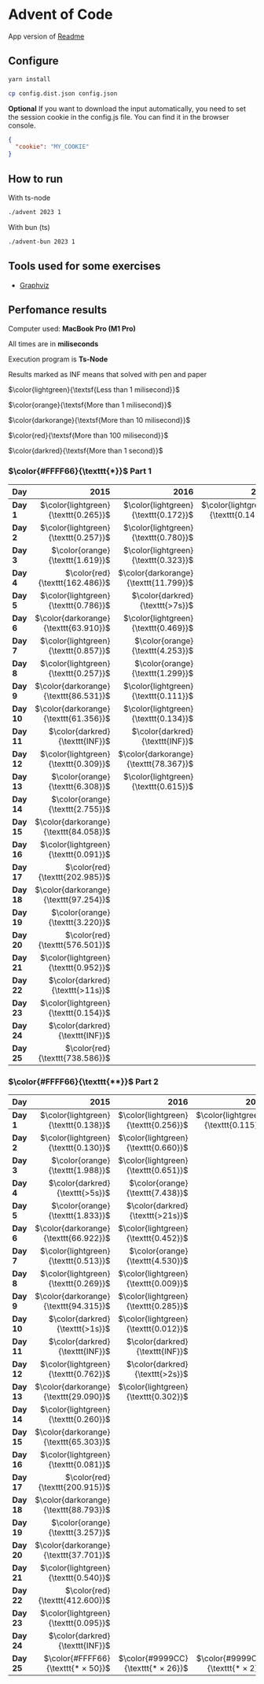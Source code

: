 # Advent of Code

App version of [Readme](./README.app.md)

## Configure

```sh
yarn install
```

```sh
cp config.dist.json config.json
```

**Optional** If you want to download the input automatically, you need to set the session cookie in the config.js file. You can find it in the browser console.

```json
{
  "cookie": "MY_COOKIE"
}
```

## How to run

With ts-node

```sh
./advent 2023 1
```

With bun (ts)

```sh
./advent-bun 2023 1
```

## Tools used for some exercises

* [Graphviz](https://graphviz.org)

## Perfomance results

Computer used: **MacBook Pro (M1 Pro)**

All times are in **miliseconds**

Execution program is **Ts-Node**

Results marked as INF means that solved with pen and paper

$\color{lightgreen}{\textsf{Less than 1 milisecond}}$

$\color{orange}{\textsf{More than 1 milisecond}}$

$\color{darkorange}{\textsf{More than 10 milisecond}}$

$\color{red}{\textsf{More than 100 milisecond}}$

$\color{darkred}{\textsf{More than 1 second}}$



### $\color{#FFFF66}{\texttt{*}}$ Part 1

| **Day**    |                              **2015** |                              **2016** |                              **2017** |                              **2018** |                              **2019** |                              **2020** |                              **2021** |                              **2022** |                              **2023** |                              **2024** |
|------------|--------------------------------------:|--------------------------------------:|--------------------------------------:|--------------------------------------:|--------------------------------------:|--------------------------------------:|--------------------------------------:|--------------------------------------:|--------------------------------------:|--------------------------------------:|
| **Day  1** |  $\color{lightgreen}{\texttt{0.265}}$ |  $\color{lightgreen}{\texttt{0.172}}$ |  $\color{lightgreen}{\texttt{0.145}}$ |                                       |                                       |                                       |                                       |  $\color{lightgreen}{\texttt{0.113}}$ |  $\color{lightgreen}{\texttt{0.668}}$ |  $\color{lightgreen}{\texttt{0.240}}$ |
| **Day  2** |  $\color{lightgreen}{\texttt{0.257}}$ |  $\color{lightgreen}{\texttt{0.780}}$ |                                       |                                       |                                       |                                       |                                       |  $\color{lightgreen}{\texttt{0.479}}$ |  $\color{lightgreen}{\texttt{0.106}}$ |  $\color{lightgreen}{\texttt{0.298}}$ |
| **Day  3** |      $\color{orange}{\texttt{1.619}}$ |  $\color{lightgreen}{\texttt{0.323}}$ |                                       |                                       |                                       |                                       |                                       |      $\color{orange}{\texttt{1.967}}$ |  $\color{lightgreen}{\texttt{0.200}}$ |  $\color{lightgreen}{\texttt{0.908}}$ |
| **Day  4** |       $\color{red}{\texttt{162.486}}$ | $\color{darkorange}{\texttt{11.799}}$ |                                       |                                       |                                       |                                       |                                       |  $\color{lightgreen}{\texttt{0.359}}$ |  $\color{lightgreen}{\texttt{0.426}}$ |      $\color{orange}{\texttt{1.457}}$ |
| **Day  5** |  $\color{lightgreen}{\texttt{0.786}}$ |       $\color{darkred}{\texttt{>7s}}$ |                                       |                                       |                                       |                                       |                                       |  $\color{lightgreen}{\texttt{0.394}}$ |  $\color{lightgreen}{\texttt{0.364}}$ |  $\color{lightgreen}{\texttt{0.177}}$ |
| **Day  6** | $\color{darkorange}{\texttt{63.910}}$ |  $\color{lightgreen}{\texttt{0.469}}$ |                                       |                                       |                                       |                                       |                                       |  $\color{lightgreen}{\texttt{0.503}}$ |  $\color{lightgreen}{\texttt{0.047}}$ |      $\color{orange}{\texttt{1.087}}$ |
| **Day  7** |  $\color{lightgreen}{\texttt{0.857}}$ |      $\color{orange}{\texttt{4.253}}$ |                                       |                                       |                                       |                                       |                                       |  $\color{lightgreen}{\texttt{0.849}}$ |      $\color{orange}{\texttt{2.683}}$ |      $\color{orange}{\texttt{1.578}}$ |
| **Day  8** |  $\color{lightgreen}{\texttt{0.257}}$ |      $\color{orange}{\texttt{1.299}}$ |                                       |                                       |                                       |                                       |                                       |  $\color{lightgreen}{\texttt{0.970}}$ |      $\color{orange}{\texttt{1.333}}$ |  $\color{lightgreen}{\texttt{0.562}}$ |
| **Day  9** | $\color{darkorange}{\texttt{86.531}}$ |  $\color{lightgreen}{\texttt{0.111}}$ |                                       |                                       |                                       |                                       |                                       |      $\color{orange}{\texttt{5.441}}$ |  $\color{lightgreen}{\texttt{0.002}}$ |  $\color{lightgreen}{\texttt{0.645}}$ |
| **Day 10** | $\color{darkorange}{\texttt{61.356}}$ |  $\color{lightgreen}{\texttt{0.134}}$ |                                       |                                       |                                       |                                       |                                       |  $\color{lightgreen}{\texttt{0.095}}$ |      $\color{orange}{\texttt{1.763}}$ |      $\color{orange}{\texttt{3.318}}$ |
| **Day 11** |       $\color{darkred}{\texttt{INF}}$ |       $\color{darkred}{\texttt{INF}}$ |                                       |                                       |                                       |                                       |                                       |  $\color{lightgreen}{\texttt{0.298}}$ |      $\color{orange}{\texttt{7.652}}$ |      $\color{orange}{\texttt{1.305}}$ |
| **Day 12** |  $\color{lightgreen}{\texttt{0.309}}$ | $\color{darkorange}{\texttt{78.367}}$ |                                       |                                       |                                       |                                       |                                       |      $\color{orange}{\texttt{3.428}}$ | $\color{darkorange}{\texttt{23.652}}$ |                                       |
| **Day 13** |      $\color{orange}{\texttt{6.308}}$ |  $\color{lightgreen}{\texttt{0.615}}$ |                                       |                                       |                                       |                                       |                                       |      $\color{orange}{\texttt{2.149}}$ |      $\color{orange}{\texttt{2.605}}$ |                                       |
| **Day 14** |      $\color{orange}{\texttt{2.755}}$ |                                       |                                       |                                       |                                       |                                       |                                       |      $\color{orange}{\texttt{3.865}}$ |      $\color{orange}{\texttt{3.359}}$ |                                       |
| **Day 15** | $\color{darkorange}{\texttt{84.058}}$ |                                       |                                       |                                       |                                       |                                       |                                       |       $\color{darkred}{\texttt{>4s}}$ |  $\color{lightgreen}{\texttt{0.928}}$ |                                       |
| **Day 16** |  $\color{lightgreen}{\texttt{0.091}}$ |                                       |                                       |                                       |                                       |                                       |                                       |       $\color{darkred}{\texttt{>6s}}$ |      $\color{orange}{\texttt{6.538}}$ |                                       |
| **Day 17** |       $\color{red}{\texttt{202.985}}$ |                                       |                                       |                                       |                                       |                                       |                                       |      $\color{orange}{\texttt{7.367}}$ |       $\color{red}{\texttt{731.511}}$ |                                       |
| **Day 18** | $\color{darkorange}{\texttt{97.254}}$ |                                       |                                       |                                       |                                       |                                       |                                       |      $\color{orange}{\texttt{2.568}}$ |  $\color{lightgreen}{\texttt{0.195}}$ |                                       |
| **Day 19** |      $\color{orange}{\texttt{3.220}}$ |                                       |                                       |                                       |                                       |                                       |                                       |      $\color{darkred}{\texttt{>11s}}$ |      $\color{orange}{\texttt{1.710}}$ |                                       |
| **Day 20** |       $\color{red}{\texttt{576.501}}$ |                                       |                                       |                                       |                                       |                                       |                                       | $\color{darkorange}{\texttt{68.767}}$ | $\color{darkorange}{\texttt{11.904}}$ |                                       |
| **Day 21** |  $\color{lightgreen}{\texttt{0.952}}$ |                                       |                                       |                                       |                                       |                                       |                                       |  $\color{lightgreen}{\texttt{0.484}}$ | $\color{darkorange}{\texttt{47.542}}$ |                                       |
| **Day 22** |      $\color{darkred}{\texttt{>11s}}$ |                                       |                                       |                                       |                                       |                                       |                                       |      $\color{orange}{\texttt{2.556}}$ |       $\color{red}{\texttt{209.524}}$ |                                       |
| **Day 23** |  $\color{lightgreen}{\texttt{0.154}}$ |                                       |                                       |                                       |                                       |                                       |                                       | $\color{darkorange}{\texttt{48.819}}$ |      $\color{orange}{\texttt{1.384}}$ |                                       |
| **Day 24** |       $\color{darkred}{\texttt{INF}}$ |                                       |                                       |                                       |                                       |                                       |                                       |       $\color{darkred}{\texttt{>1s}}$ | $\color{darkorange}{\texttt{33.667}}$ |                                       |
| **Day 25** |       $\color{red}{\texttt{738.586}}$ |                                       |                                       |                                       |                                       |                                       |                                       |  $\color{lightgreen}{\texttt{0.205}}$ |       $\color{darkred}{\texttt{INF}}$ |                                       |


### $\color{#FFFF66}{\texttt{**}}$ Part 2

| **Day**    |                              **2015** |                              **2016** |                              **2017** |                              **2018** |                              **2019** |                              **2020** |                              **2021** |                              **2022** |                              **2023** |                              **2024** |
|------------|--------------------------------------:|--------------------------------------:|--------------------------------------:|--------------------------------------:|--------------------------------------:|--------------------------------------:|--------------------------------------:|--------------------------------------:|--------------------------------------:|--------------------------------------:|
| **Day  1** |  $\color{lightgreen}{\texttt{0.138}}$ |  $\color{lightgreen}{\texttt{0.256}}$ |  $\color{lightgreen}{\texttt{0.115}}$ |                                       |                                       |                                       |                                       |  $\color{lightgreen}{\texttt{0.102}}$ |      $\color{orange}{\texttt{1.652}}$ |  $\color{lightgreen}{\texttt{0.398}}$ |
| **Day  2** |  $\color{lightgreen}{\texttt{0.130}}$ |  $\color{lightgreen}{\texttt{0.660}}$ |                                       |                                       |                                       |                                       |                                       |  $\color{lightgreen}{\texttt{0.613}}$ |  $\color{lightgreen}{\texttt{0.103}}$ |  $\color{lightgreen}{\texttt{0.225}}$ |
| **Day  3** |      $\color{orange}{\texttt{1.988}}$ |  $\color{lightgreen}{\texttt{0.651}}$ |                                       |                                       |                                       |                                       |                                       |  $\color{lightgreen}{\texttt{0.325}}$ |  $\color{lightgreen}{\texttt{0.104}}$ |      $\color{orange}{\texttt{1.676}}$ |
| **Day  4** |       $\color{darkred}{\texttt{>5s}}$ |      $\color{orange}{\texttt{7.438}}$ |                                       |                                       |                                       |                                       |                                       |  $\color{lightgreen}{\texttt{0.219}}$ |  $\color{lightgreen}{\texttt{0.475}}$ |  $\color{lightgreen}{\texttt{0.616}}$ |
| **Day  5** |      $\color{orange}{\texttt{1.833}}$ |      $\color{darkred}{\texttt{>21s}}$ |                                       |                                       |                                       |                                       |                                       |  $\color{lightgreen}{\texttt{0.430}}$ |       $\color{darkred}{\texttt{>8m}}$ |      $\color{orange}{\texttt{1.045}}$ |
| **Day  6** | $\color{darkorange}{\texttt{66.922}}$ |  $\color{lightgreen}{\texttt{0.452}}$ |                                       |                                       |                                       |                                       |                                       |      $\color{orange}{\texttt{2.169}}$ |  $\color{lightgreen}{\texttt{0.041}}$ |      $\color{darkred}{\texttt{>22s}}$ |
| **Day  7** |  $\color{lightgreen}{\texttt{0.513}}$ |      $\color{orange}{\texttt{4.530}}$ |                                       |                                       |                                       |                                       |                                       |  $\color{lightgreen}{\texttt{0.451}}$ |      $\color{orange}{\texttt{5.344}}$ |      $\color{orange}{\texttt{3.656}}$ |
| **Day  8** |  $\color{lightgreen}{\texttt{0.269}}$ |  $\color{lightgreen}{\texttt{0.009}}$ |                                       |                                       |                                       |                                       |                                       |      $\color{orange}{\texttt{3.299}}$ |      $\color{orange}{\texttt{6.380}}$ |  $\color{lightgreen}{\texttt{0.680}}$ |
| **Day  9** | $\color{darkorange}{\texttt{94.315}}$ |  $\color{lightgreen}{\texttt{0.285}}$ |                                       |                                       |                                       |                                       |                                       |      $\color{orange}{\texttt{6.718}}$ |  $\color{lightgreen}{\texttt{0.001}}$ | $\color{darkorange}{\texttt{63.091}}$ |
| **Day 10** |       $\color{darkred}{\texttt{>1s}}$ |  $\color{lightgreen}{\texttt{0.012}}$ |                                       |                                       |                                       |                                       |                                       |  $\color{lightgreen}{\texttt{0.186}}$ |      $\color{orange}{\texttt{6.533}}$ |      $\color{orange}{\texttt{1.270}}$ |
| **Day 11** |       $\color{darkred}{\texttt{INF}}$ |       $\color{darkred}{\texttt{INF}}$ |                                       |                                       |                                       |                                       |                                       | $\color{darkorange}{\texttt{46.745}}$ |      $\color{orange}{\texttt{5.165}}$ | $\color{darkorange}{\texttt{18.083}}$ |
| **Day 12** |  $\color{lightgreen}{\texttt{0.762}}$ |       $\color{darkred}{\texttt{>2s}}$ |                                       |                                       |                                       |                                       |                                       |      $\color{orange}{\texttt{3.141}}$ |       $\color{red}{\texttt{528.548}}$ |                                       |
| **Day 13** | $\color{darkorange}{\texttt{29.090}}$ |  $\color{lightgreen}{\texttt{0.302}}$ |                                       |                                       |                                       |                                       |                                       |      $\color{orange}{\texttt{1.099}}$ |  $\color{lightgreen}{\texttt{0.569}}$ |                                       |
| **Day 14** |  $\color{lightgreen}{\texttt{0.260}}$ |                                       |                                       |                                       |                                       |                                       |                                       | $\color{darkorange}{\texttt{16.992}}$ |       $\color{red}{\texttt{482.525}}$ |                                       |
| **Day 15** | $\color{darkorange}{\texttt{65.303}}$ |                                       |                                       |                                       |                                       |                                       |                                       |      $\color{darkred}{\texttt{>26s}}$ |      $\color{orange}{\texttt{1.341}}$ |                                       |
| **Day 16** |  $\color{lightgreen}{\texttt{0.081}}$ |                                       |                                       |                                       |                                       |                                       |                                       |       $\color{darkred}{\texttt{>3m}}$ |       $\color{darkred}{\texttt{>1s}}$ |                                       |
| **Day 17** |       $\color{red}{\texttt{200.915}}$ |                                       |                                       |                                       |                                       |                                       |                                       |      $\color{orange}{\texttt{6.637}}$ |       $\color{darkred}{\texttt{>2s}}$ |                                       |
| **Day 18** | $\color{darkorange}{\texttt{88.793}}$ |                                       |                                       |                                       |                                       |                                       |                                       |      $\color{orange}{\texttt{5.666}}$ |  $\color{lightgreen}{\texttt{0.112}}$ |                                       |
| **Day 19** |      $\color{orange}{\texttt{3.257}}$ |                                       |                                       |                                       |                                       |                                       |                                       |       $\color{darkred}{\texttt{>3m}}$ |      $\color{orange}{\texttt{2.112}}$ |                                       |
| **Day 20** | $\color{darkorange}{\texttt{37.701}}$ |                                       |                                       |                                       |                                       |                                       |                                       |       $\color{red}{\texttt{803.713}}$ | $\color{darkorange}{\texttt{17.168}}$ |                                       |
| **Day 21** |  $\color{lightgreen}{\texttt{0.540}}$ |                                       |                                       |                                       |                                       |                                       |                                       |  $\color{lightgreen}{\texttt{0.616}}$ |      $\color{darkred}{\texttt{>18s}}$ |                                       |
| **Day 22** |       $\color{red}{\texttt{412.600}}$ |                                       |                                       |                                       |                                       |                                       |                                       |      $\color{orange}{\texttt{2.249}}$ |       $\color{darkred}{\texttt{>1m}}$ |                                       |
| **Day 23** |  $\color{lightgreen}{\texttt{0.095}}$ |                                       |                                       |                                       |                                       |                                       |                                       |       $\color{darkred}{\texttt{>1s}}$ |       $\color{darkred}{\texttt{>5s}}$ |                                       |
| **Day 24** |       $\color{darkred}{\texttt{INF}}$ |                                       |                                       |                                       |                                       |                                       |                                       |       $\color{darkred}{\texttt{>3s}}$ |       $\color{darkred}{\texttt{>6s}}$ |                                       |
| **Day 25** |    $\color{#FFFF66}{\texttt{* × 50}}$ |    $\color{#9999CC}{\texttt{* × 26}}$ |     $\color{#9999CC}{\texttt{* × 2}}$ |                                       |                                       |                                       |                                       |    $\color{#FFFF66}{\texttt{* × 50}}$ |    $\color{#FFFF66}{\texttt{* × 50}}$ |    $\color{#9999CC}{\texttt{* × 22}}$ |

